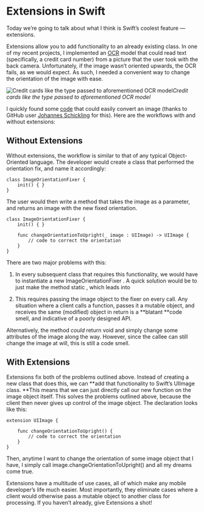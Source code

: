 
# Extensions in Swift

Today we’re going to talk about what I think is Swift’s coolest feature — extensions.

Extensions allow you to add functionality to an already existing class. In one of my recent projects, I implemented an [OCR](https://en.wikipedia.org/wiki/Optical_character_recognition) model that could read text (specifically, a credit card number) from a picture that the user took with the back camera. Unfortunately, if the image wasn’t oriented upwards, the OCR fails, as we would expect. As such, I needed a convenient way to change the orientation of the image with ease.

![Credit cards like the type passed to aforementioned OCR model](https://cdn-images-1.medium.com/max/3200/1*f_8tXE2RxNYJ1tnH4yCdnw.jpeg)*Credit cards like the type passed to aforementioned OCR model*

I quickly found some [code](https://gist.github.com/schickling/b5d86cb070130f80bb40) that could easily convert an image (thanks to GitHub user [Johannes Schickling](undefined) for this). Here are the workflows with and without extensions:

## Without Extensions

Without extensions, the workflow is similar to that of any typical Object-Oriented language. The developer would create a class that performed the orientation fix, and name it accordingly:

    class ImageOrientationFixer {
        init() { }
    }

The user would then write a method that takes the image as a parameter, and returns an image with the new fixed orientation.

    class ImageOrientationFixer {
        init() { }

        func changeOrientationToUpright(_ image : UIImage) -> UIImage {
            // code to correct the orientation
        }
    }

There are two major problems with this:

1. In every subsequent class that requires this functionality, we would have to instantiate a new ImageOrientationFixer . A quick solution would be to just make the method static , which leads into

1. This requires passing the image object to the fixer on every call. Any situation where a client calls a function, passes it a mutable object, and receives the same (modified) object in return is a **blatant **code smell, and indicative of a poorly designed API.

Alternatively, the method *could* return void and simply change some attributes of the image along the way. However, since the callee can still change the image at will, this is still a code smell.

## With Extensions

Extensions fix both of the problems outlined above. Instead of creating a new class that does this, we can **add that functionality to Swift’s UIImage class. **This means that we can just directly call our new function on the image object itself. This solves the problems outlined above, because the client then never gives up control of the image object. The declaration looks like this:

    extension UIImage {

        func changeOrientationToUpright() {
            // code to correct the orientation
        }
    }

Then, anytime I want to change the orientation of some image object that I have, I simply call image.changeOrientationToUpright() and all my dreams come true.

Extensions have a multitude of use cases, all of which make any mobile developer’s life much easier. Most importantly, they eliminate cases where a client would otherwise pass a mutable object to another class for processing. If you haven’t already, give Extensions a shot!
